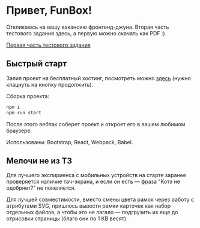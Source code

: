# Привет, FunBox!

Откликаюсь на вашу вакансию фронтенд-джуна. Вторая часть тестового задания здесь, а первую можно скачать как PDF :) 

[Первая часть тестового задания](https://github.com/okuznetcov/funbox_testTask/raw/master/funbox_level1.pdf "скачать pdf")

## Быстрый старт

Залил проект на бесплатный хостинг, посмотреть можно [здесь](http://j1098531.myjino.ru/ "cats-app")
(нужно клацнуть на кнопку продолжить).

Сборка проекта:

```bash
npm i
npm run start
```

После этого вебпак соберет проект и откроет его в вашем любимом браузере.

Использованы: Bootstrap, React, Webpack, Babel.

## Мелочи не из ТЗ

Для лучшего экспириенса с мобильных устройств на старте заранее проверяется наличие тач-экрана, и если он есть — фраза "Котэ не одобряет?" не появляется.

Для лучшей совместимости, вместо смены цвета рамок через работу с атрибутами SVG, пришлось вывести рамки карточек как набор отдельных файлов, а чтобы это не лагало — подгрузить их еще до отрисовки страницы (благо они по 1 KB весят)